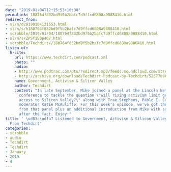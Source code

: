 ```yaml
---
date: "2019-01-04T12:15:53+10:00"
permalink: 188764f832bd9f5b2bafc7d9ffcd6808a9888410.html
redirect_from:
- sl/n/d20190104121553.html
- sl/n/s/h188764f832bd9f5b2bafc7d9ffcd6808a9888410.html
- scrobble/2019/01/04/188764f832bd9f5b2bafc7d9ffcd6808a9888410.html
- sl/n/s/ZPSf1E0p407.html
- scrobble/Techdirt//188764f832bd9f5b2bafc7d9ffcd6808a9888410.html
listen-of:
  h-cite:
    url: https://www.techdirt.com/podcast.xml
    photo: ""
    audio:
    - http://www.podtrac.com/pts/redirect.mp3/feeds.soundcloud.com/stream/525770961-techdirt-government-activism-silicon-valley.mp3
    - http://archive.org/download/Techdirt-Podcast-by-Techdirt/525770961-techdirt-government-activism-silicon-valley.mp3
    name: Government, Activism & Silicon Valley
    author: Techdirt
    content: "In late September, Mike joined a panel at the Lincoln Network's Reboot
      conference to tackle the question \"will rising activism limit government\u2019s
      access to Silicon Valley?\" along with Trae Stephens, Pablo E. Carrillo, with
      moderator Katie McAuliffe. For this week's episode, we've got the full audio
      from that panel plus an additional introduction from Mike with some thoughts
      after the fact. Enjoy!"
title: ' \ud83c\udfa7 Listened to Government, Activism & Silicon Valley by Techdirt
  From Techdirt'
categories:
- scrobble
- audio
- Techdirt
- Techdirt
- January
- 2019
- 4
---
```

